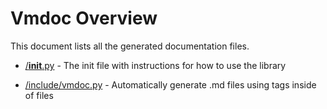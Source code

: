 # Vmdoc Overview

This document lists all the generated documentation files.

- [/__init__.py]( _init_.py_b76991.md ) - The init file with instructions for how to use the library

- [/include/vmdoc.py]( vmdoc.py_99ab01.md ) - Automatically generate .md files using tags inside of files

